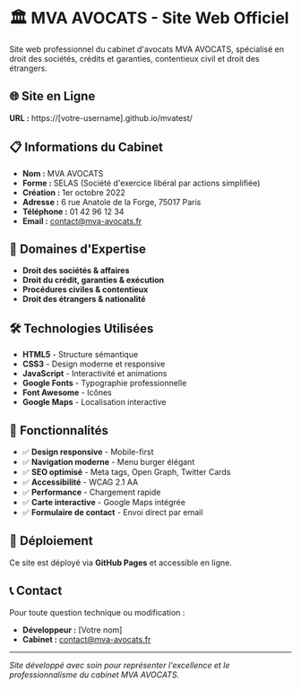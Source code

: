 # 🏛️ MVA AVOCATS - Site Web Officiel

Site web professionnel du cabinet d'avocats MVA AVOCATS, spécialisé en droit des sociétés, crédits et garanties, contentieux civil et droit des étrangers.

## 🌐 Site en Ligne

**URL :** https://[votre-username].github.io/mvatest/

## 📋 Informations du Cabinet

- **Nom :** MVA AVOCATS
- **Forme :** SELAS (Société d'exercice libéral par actions simplifiée)
- **Création :** 1er octobre 2022
- **Adresse :** 6 rue Anatole de la Forge, 75017 Paris
- **Téléphone :** 01 42 96 12 34
- **Email :** contact@mva-avocats.fr

## 🎯 Domaines d'Expertise

- **Droit des sociétés & affaires**
- **Droit du crédit, garanties & exécution**
- **Procédures civiles & contentieux**
- **Droit des étrangers & nationalité**

## 🛠️ Technologies Utilisées

- **HTML5** - Structure sémantique
- **CSS3** - Design moderne et responsive
- **JavaScript** - Interactivité et animations
- **Google Fonts** - Typographie professionnelle
- **Font Awesome** - Icônes
- **Google Maps** - Localisation interactive

## 📱 Fonctionnalités

- ✅ **Design responsive** - Mobile-first
- ✅ **Navigation moderne** - Menu burger élégant
- ✅ **SEO optimisé** - Meta tags, Open Graph, Twitter Cards
- ✅ **Accessibilité** - WCAG 2.1 AA
- ✅ **Performance** - Chargement rapide
- ✅ **Carte interactive** - Google Maps intégrée
- ✅ **Formulaire de contact** - Envoi direct par email

## 🚀 Déploiement

Ce site est déployé via **GitHub Pages** et accessible en ligne.

## 📞 Contact

Pour toute question technique ou modification :
- **Développeur :** [Votre nom]
- **Cabinet :** contact@mva-avocats.fr

---

*Site développé avec soin pour représenter l'excellence et le professionnalisme du cabinet MVA AVOCATS.* 